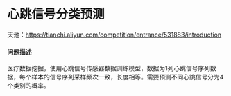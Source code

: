 # 心跳信号分类预测
天池：https://tianchi.aliyun.com/competition/entrance/531883/introduction
#### 问题描述
医疗数据挖掘，使用心跳信号传感器数据训练模型，数据为1列心跳信号序列数据，每个样本的信号序列采样频次一致，长度相等。需要预测不同心跳信号分为4个类别的概率。
